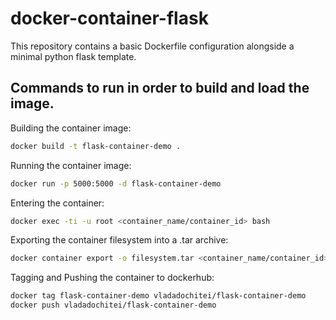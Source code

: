 # docker-container-flask
This repository contains a basic Dockerfile configuration alongside  a minimal python flask template.

## Commands to run in order to build and load the image.

Building the container image:
```sh
docker build -t flask-container-demo .
```

Running the container image:
```sh
docker run -p 5000:5000 -d flask-container-demo
```

Entering the container:
```sh
docker exec -ti -u root <container_name/container_id> bash
```

Exporting the container filesystem into a .tar archive:
```sh
docker container export -o filesystem.tar <container_name/container_id>
```

Tagging and Pushing the container to dockerhub:
```sh
docker tag flask-container-demo vladadochitei/flask-container-demo
docker push vladadochitei/flask-container-demo
```